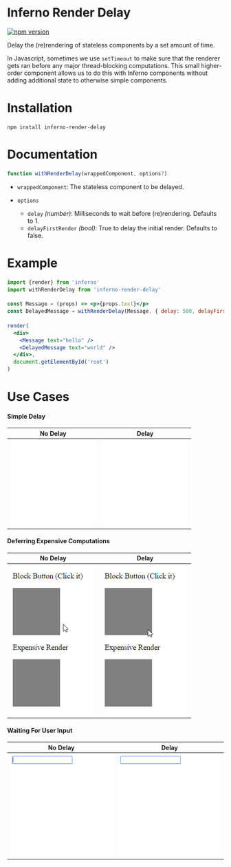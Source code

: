 Inferno Render Delay
===========================

[![npm version](https://badge.fury.io/js/inferno-render-delay.svg)](https://www.npmjs.com/package/inferno-render-delay)

Delay the (re)rendering of stateless components by a set amount of time.

In Javascript, sometimes we use `setTimeout` to make sure that the renderer gets ran
before any major thread-blocking computations. This small higher-order component
allows us to do this with Inferno components without adding additional state to otherwise
simple components.

# Installation

```
npm install inferno-render-delay
```

# Documentation

```typescript
function withRenderDelay(wrappedComponent, options?)
```

- `wrappedComponent`: The stateless component to be delayed.

- `options`
  - `delay` _(number)_: Milliseconds to wait before (re)rendering. Defaults to 1.
  - `delayFirstRender` _(bool)_: True to delay the initial render. Defaults to false.

# Example

```jsx harmony
import {render} from 'inferno'
import withRenderDelay from 'inferno-render-delay'

const Message = (props) => <p>{props.text}</p>
const DelayedMessage = withRenderDelay(Message, { delay: 500, delayFirstRender: true })

render(
  <div>
    <Message text="hello" />
    <DelayedMessage text="world" />
  </div>, 
  document.getElementById('root')
)
```

# Use Cases

#### Simple Delay

No Delay  | Delay
------|------
![no-delay-computation](examples/images/no-delay-text.gif) | ![delay-computation](examples/images/delay-text.gif)

#### Deferring Expensive Computations

No Delay  | Delay
------|------
![no-delay-computation](examples/images/no-delay-computation.gif) | ![delay-computation](examples/images/delay-computation.gif)

#### Waiting For User Input

No Delay  | Delay
------|------
![no-delay](examples/images/no-delay.gif) | ![with-delay](examples/images/with-delay.gif)